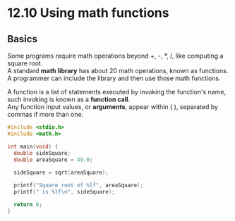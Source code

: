 # 12.10 Using math functions

## Basics
Some programs require math operations beyond +, -, *, /, like computing a square root.   
A standard **math library** has about 20 math operations, known as functions.   
A programmer can include the library and then use those math functions.   

A function is a list of statements executed by invoking the function's name, such invoking is known as a **function call**.   
Any function input values, or **arguments**, appear within ( ), separated by commas if more than one.   
```c
#include <stdio.h>
#include <math.h>

int main(void) { 
  double sideSquare;
  double areaSquare = 49.0;
 
  sideSquare = sqrt(areaSquare);

  printf("Square root of %lf", areaSquare);
  printf(" is %lf\n", sideSquare);

  return 0;
}
```

